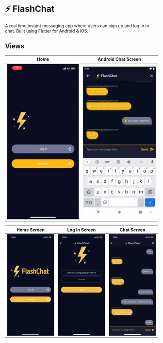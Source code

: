 # ⚡️ FlashChat

A real time instant messaging app where users can sign up and log in to chat. Built using Flutter for Android & iOS.

## Views

Home            |  Android  Chat Screen
:----------------:|:-----------------:
<img src="https://github.com/sambarannnn/flash_chat/blob/master/images/iOS%20Home%20Gif.GIF" width="300">  |  <img width=300/ src = "https://github.com/sambarannnn/flash_chat/blob/master/images/Android%20Chat%20Screen.png">
                                                                                                         

Home Screen            |  Log In Screen  |  Chat Screen
:-------------------------:|:-------------------------:|:-------------------------:
<img width=300/ src = "https://github.com/sambarannnn/flash_chat/blob/master/images/iOS%20Home.PNG">  |  <img width=300/ src = "https://github.com/sambarannnn/flash_chat/blob/master/images/iOS%20Login.PNG">  |  <img width=300/ src = "https://github.com/sambarannnn/flash_chat/blob/master/images/iOS%20Chat%20Screen.PNG">
